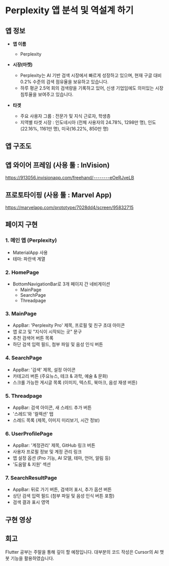 
# Perplexity 앱 분석 및 역설계 하기

## 앱 정보

- **앱 이름** 

  - Perplexity   

- **시장(마켓)**  

  - Perplexity는 AI 기반 검색 시장에서 빠르게 성장하고 있으며, 현재 구글 대비 0.2% 수준의 검색 점유율을 보유하고 있습니다.
  - 하루 평균 2.5억 회의 검색량을 기록하고 있어, 신생 기업임에도 의미있는 시장 침투율을 보여주고 있습니다.

- **타겟**  

  - 주요 사용자 그룹 : 전문가 및 지식 근로자, 학생층
  - 지역별 타겟 시장 : 인도네시아 (전체 사용자의 24.78%, 1298만 명), 인도 (22.16%, 1161만 명), 미국(16.22%, 850만 명)
 
## 앱 구조도

## 앱 와이어 프레임 (사용 툴 : InVision)
https://913056.invisionapp.com/freehand/--------eOeRJveLB

## 프로토타이핑 (사용 툴 : Marvel App)
https://marvelapp.com/prototype/7028dd4/screen/95832715

## 페이지 구현

### 1. 메인 앱 (Perplexity)
- MaterialApp 사용
- 테마: 파란색 계열

### 2. HomePage
- BottomNavigationBar로 3개 페이지 간 네비게이션
  - MainPage
  - SearchPage
  - Threadpage

### 3. MainPage
- AppBar: 'Perplexity Pro' 제목, 프로필 및 친구 초대 아이콘
- 앱 로고 및 "지식이 시작되는 곳" 문구
- 추천 검색어 버튼 목록
- 하단 검색 입력 필드, 첨부 파일 및 음성 인식 버튼

### 4. SearchPage
- AppBar: '검색' 제목, 설정 아이콘
- 카테고리 버튼 (주요뉴스, 테크 & 과학, 예술 & 문화)
- 스크롤 가능한 게시글 목록 (이미지, 텍스트, 북마크, 음성 재생 버튼)

### 5. Threadpage
- AppBar: 검색 아이콘, 새 스레드 추가 버튼
- '스레드'와 '컬렉션' 탭
- 스레드 목록 (제목, 이미지 미리보기, 시간 정보)

### 6. UserProfilePage
- AppBar: '계정관리' 제목, GitHub 링크 버튼
- 사용자 프로필 정보 및 계정 관리 링크
- 앱 설정 옵션 (Pro 기능, AI 모델, 테마, 언어, 알림 등)
- '도움말 & 지원' 섹션

### 7. SearchResultPage
- AppBar: 뒤로 가기 버튼, 검색어 표시, 추가 옵션 버튼
- 상단 검색 입력 필드 (첨부 파일 및 음성 인식 버튼 포함)
- 검색 결과 표시 영역

## 구현 영상

## 회고
Flutter 공부는 주말을 통해 깊이 할 예정입니다.
대부분의 코드 작성은 Cursor의 AI 챗봇 기능을 활용하였습니다.
